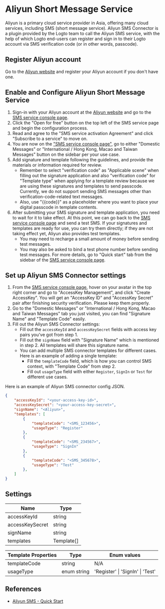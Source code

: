 # Aliyun Short Message Service

Aliyun is a primary cloud service provider in Asia, offering many cloud services, including SMS (short message service). Aliyun SMS Connector is a plugin provided by the Logto team to call the Aliyun SMS service, with the help of which Logto end-users can register and sign in to their Logto account via SMS verification code (or in other words, passcode).

## Register Aliyun account

Go to the [Aliyun website](https://cn.aliyun.com/) and register your Aliyun account if you don't have one.

## Enable and Configure Aliyun Short Message Service

1. Sign-in with your Aliyun account at the [Aliyun website](https://cn.aliyun.com/) and go to the [SMS service console page](https://www.aliyun.com/product/sms).
2. Click the "Open for free" button on the top left of the SMS service page and begin the configuration process.
3. Read and agree to the "SMS service activation Agreement" and click "Subscribe to a service" to move on.
4. You are now on the ["SMS service console page"](https://dysms.console.aliyun.com/overview), go to either "Domestic Messages" or "International / Hong Kong, Macao and Taiwan Messages" button on the sidebar per your use case.
5. Add signature and template following the guidelines, and provide the materials or information required for review.
    - Remember to select "verification code" as "Applicable scene" when filling out the signature application and also "verification code" for "Template type" when applying for a template review because we are using these signatures and templates to send passcode. Currently, we do not support sending SMS messages other than verification-code-related text messages.
    - Also, use "{{code}}" as a placeholder where you want to place your digital passcode in template contents.
6. After submitting your SMS signature and template application, you need to wait for it to take effect. At this point, we can go back to the [SMS service console page](https://dysms.console.aliyun.com/overview) and send a test SMS. If your signatures and templates are ready for use, you can try them directly; if they are not taking effect yet, Aliyun also provides test templates.
    - You may need to recharge a small amount of money before sending test messages.
    - You may also be asked to bind a test phone number before sending test messages. For more details, go to "Quick start" tab from the sidebar of the [SMS service console page](https://dysms.console.aliyun.com/overview).

## Set up Aliyun SMS Connector settings

1. From the [SMS service console page](https://dysms.console.aliyun.com/overview), hover on your avatar in the top right corner and go to "AccessKey Management", and click "Create AccessKey". You will get an "AccessKey ID" and "AccessKey Secret" pair after finishing security verification. Please keep them properly.
2. Go to the "Domestic Messages" or "International / Hong Kong, Macao and Taiwan Messages" tab you just visited, you can find "Signature Name" and "Template Code" easily.
3. Fill out the Aliyun SMS Connector settings:
    - Fill out the `accessKeyId` and `accessKeySecret` fields with access key pairs you've got from step 1.
    - Fill out the `signName` field with "Signature Name" which is mentioned in step 2. All templates will share this signature name.
    - You can add multiple SMS connector templates for different cases. Here is an example of adding a single template:
        - Fill the `templateCode` field, which is how you can control SMS context, with "Template Code" from step 2.
        - Fill out `usageType` field with either `Register`, `SignIn` or `Test` for different use cases.

Here is an example of Aliyun SMS connector config JSON.

```json
{
    "accessKeyId": "<your-access-key-id>",
    "accessKeySecret": "<your-access-key-secret>",
    "signName": "<Aliyun>",
    "templates": [
        {
            "templateCode": "<SMS_123456>",
            "usageType": "Register"
        },
        {
            "templateCode": "<SMS_234567>",
            "usageType": "SignIn"
        },
        {
            "templateCode": "<SMS_345678>",
            "usageType": "Test"
        },
    ]
}
```

## Settings

| Name            | Type       |
|-----------------|------------|
| accessKeyId     | string     |
| accessKeySecret | string     |
| signName        | string     |
| templates       | Template[] |

| Template Properties | Type        | Enum values                      |
|---------------------|-------------|----------------------------------|
| templateCode        | string      | N/A                              |
| usageType           | enum string | 'Register' \| 'SignIn' \| 'Test' |


## References
- [Aliyun SMS - Quick Start](https://dysms.console.aliyun.com/quickstart)
